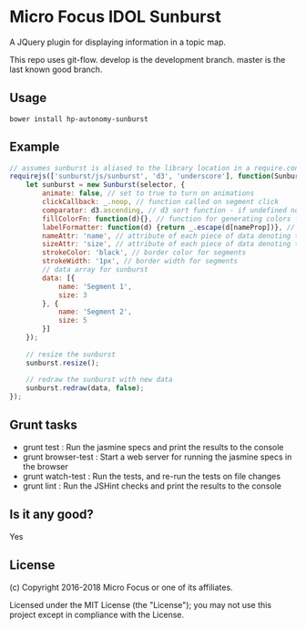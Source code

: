 # Micro Focus IDOL Sunburst

A JQuery plugin for displaying information in a topic map.

This repo uses git-flow. develop is the development branch. master is the last known good branch.

## Usage
    bower install hp-autonomy-sunburst
    
## Example
    
```js
// assumes sunburst is aliased to the library location in a require.config statement
requirejs(['sunburst/js/sunburst', 'd3', 'underscore'], function(Sunburst, d3, _) {
    let sunburst = new Sunburst(selector, {
        animate: false, // set to true to turn on animations
        clickCallback: _.noop, // function called on segment click
        comparator: d3.ascending, // d3 sort function - if undefined no sorting will be performed
        fillColorFn: function(d){}, // function for generating colors for d. Based on d3's category20c scale
        labelFormatter: function(d) {return _.escape(d[nameProp])}, // function for generating segment labels
        nameAttr: 'name', // attribute of each piece of data denoting the name
        sizeAttr: 'size', // attribute of each piece of data denoting the size
        strokeColor: 'black', // border color for segments
        strokeWidth: '1px', // border width for segments
        // data array for sunburst
        data: [{
            name: 'Segment 1',
            size: 3
        }, {
            name: 'Segment 2',
            size: 5
        }]
    });
    
    // resize the sunburst
    sunburst.resize();
    
    // redraw the sunburst with new data
    sunburst.redraw(data, false);
});
```

## Grunt tasks

* grunt test : Run the jasmine specs and print the results to the console
* grunt browser-test : Start a web server for running the jasmine specs in the browser
* grunt watch-test : Run the tests, and re-run the tests on file changes
* grunt lint : Run the JSHint checks and print the results to the console

## Is it any good?
Yes

## License

(c) Copyright 2016-2018 Micro Focus or one of its affiliates.

Licensed under the MIT License (the "License"); you may not use this project except in compliance with the License.
